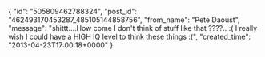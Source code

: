  {
   "id": "505809462788324",
   "post_id": "462493170453287_485105144858756",
   "from_name": "Pete Daoust",
   "message": "shittt....How come I don't think of stuff like that ????.. :( I really wish I could have a HIGH IQ level to think these things  :(",
   "created_time": "2013-04-23T17:00:18+0000"
 }
